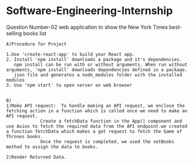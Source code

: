 # Software-Engineering-Internship
Question Number-02
web application to show the New York Times best-selling books list

	A)Procedure for Project

	1.Use 'create-react-app' to build your React app.
	2. Install 'npm install' downloads a package and it's dependencies. 
	   npm install can be run with or without arguments. When run without arguments, 'npm install' downloads dependencies defined in a package. 
	   json file and generates a node_modules folder with the installed modules
	3. Use 'npm start' to open server on web browser  


	B)
	1)Make API request:  To handle making an API request, we enclose the fetching action in a function which is called once we need to make an API request. 
			     Create a fetchData function in the App() component and use Axios to fetch the required data from the API endpoint.we created a function fetchData which makes a get request to fetch the Game of Thrones books.
			     Once the request is completed, we used the setBooks method to assign the data to books.

	2)Render Returned Data.

	
	